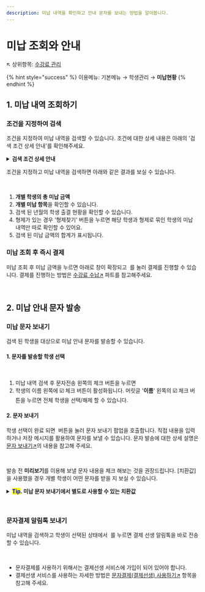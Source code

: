 ```yaml
---
description: 미납 내역을 확인하고 안내 문자를 보내는 방법을 알아봅니다.
---
```


# 미납 조회와 안내

↖ 상위항목: [수강료 관리](./)

{% hint style="success" %}
이용메뉴: 기본메뉴 → 학생관리 → **미납현황**
{% endhint %}

## 1. 미납 내역 조회하기

### 조건을 지정하여 검색

조건을 지정하여 미납 내역을 검색할 수 있습니다. 조건에 대한 상세 내용은 아래의 '검색 조건 상세 안내'를 확인해주세요.&#x20;

<details>

<summary><strong>검색 조건 상세 안내</strong></summary>

* **년월** : 검색에 사용할 년월을 선택할 수 있습니다. 드랍다운 목록에서 날짜를 선택하거나 <img src="../../.gitbook/assets/btn_left.png" alt="" data-size="line"><img src="../../.gitbook/assets/btn_right.png" alt="" data-size="line"> 버튼을 눌러 년월을 변경할 수 있습니다.
  * 해당 월만: 수납예정항목의 '수강년월'이 검색 년월과 일치하는 항목만 찾습니다.&#x20;
  * 해당 월 까지: 선택한 검색 년월 까지 모든 미납 건을 검색합니다.
* **결제대기(문자결제, 가상계좌) 포함**: 체크 시 결제 상태가 '결제대기'인 건을 포함하여 검색합니다.
* **수업종류, 수강그룹, 학년, 담당, 학급, 학생검색**: 해당 조건에 따라 미납을 검색할 수 있습니다.
* **마감일**: 수납 항목에 지정되어 있는 마감일을 기준으로 검색합니다.
* **엑셀(상세)**: 검색 내역을 엑셀 파일로 내려받습니다. 개별 미납 항목 별로 정리됩니다.
  * 포함하는 열 항목: 학번, 이름, 학년, 학부모연락처, 수강년월, 수납학급, 수납항목, 수납금액
* **엑셀(요약)**: 검색 내역을 요약하여 엑셀파일로 내려받습니다. 미납이 있는 학생을 기준으로 요약합니다.
  * 포함하는 열 항목: 이름, 학년, 학부모연락처, 총 미납금액
* **수납분류**: 수납분류를 기준으로 미납을 검색할 수 있습니다.
* **수납항목**: 개별 수납항목을 선택하여 검색할 수 있습니다.

</details>

조건을 지정하고 미납 내역을 검색하면 아래와 같은 결과를 보실 수 있습니다.

<figure><img src="../../.gitbook/assets/미납검색화면.png" alt=""><figcaption></figcaption></figure>

1. **개별 학생의 총 미납 금액**&#x20;
2. **개별 미납 항목**을 확인할 수 있습니다.
3. 검색 된 년월의 학생 출결 현황을 확인할 수 있습니다.
4. 형제가 있는 경우 '형제찾기' 버튼을 누르면 해당 학생과 형제로 묶인 학생의 미납 내역만 따로 확인할 수 있어요.&#x20;
5. 검색 된 미납 금액의 합계가 표시됩니다.

### 미납 조회 후 즉시 결제

미납 조회 후 미납 금액을 누르면 아래로 창이 확장되고 <img src="../../.gitbook/assets/btn_미납내역가져오기 (1).png" alt="" data-size="line"> 를 눌러 결제를 진행할 수 있습니다. 결제를 진행하는 방법은 [수강료 수납↗](charging.md#2.) 파트를 참고해주세요.

<figure><img src="../../.gitbook/assets/미납조회 결제.png" alt=""><figcaption></figcaption></figure>

## 2. 미납 안내 문자 발송

### 미납 문자 보내기

검색 된 학생을 대상으로 미납 안내 문자를 발송할 수 있습니다.

#### 1. 문자를 발송할 학생 선택

<figure><img src="../../.gitbook/assets/미납문자보내기_1.png" alt=""><figcaption></figcaption></figure>

1. 미납 내역 검색 후 문자전송 왼쪽의 체크 버튼을 누르면
2. 학생의 이름 왼쪽에 ☑️ 체크 버튼이 활성화됩니다. 머릿글 '**이름**' 왼쪽의 ☑️ 체크 버튼을 누르면 전체 학생을 선택/해제 할 수 있습니다.

#### 2. 문자 보내기

학생 선택이 완료 되면 <img src="../../.gitbook/assets/btn_선택학생SMS.png" alt="" data-size="line"> 버튼을 눌러 문자 보내기 팝업을 호출합니다. 직접 내용을 입력하거나 저장 메시지를 활용하여 문자를 보낼 수 있습니다. 문자 발송에 대한 상세 설명은 [문자 보내기↗](../../get-started/send-msg/#undefined-2)의 내용을 참고해 주세요.

<figure><img src="../../.gitbook/assets/미납문자보내기_2.png" alt=""><figcaption></figcaption></figure>

발송 전 **미리보기**를 이용해 보낼 문자 내용을 체크 해보는 것을 권장드립니다. \[치환값]을 사용했을 경우 개별 학생이 어떤 문자를 받을 지 보실 수 있습니다.

<details>

<summary><mark style="color:blue;"><strong>Tip</strong></mark><strong>. 미납 문자 보내기에서 별도로 사용할 수 있는 치환값</strong></summary>

* \[미납금액] :미납 금액의 합계
  * (금액)원
* \[미납내역]: 미납항목 별 상세 내역
  * (학급) : (수강년월) (수납항목명) (금액)&#x20;
  * 미납 항목이 여러 개일 경우 다음 줄에 동일하게 계속
* \[학급명]: 전송 대상자의 학급명. 발송일 기준 수강중인 모든 학급이 포함됩니다.

</details>

<figure><img src="../../.gitbook/assets/미납문자보내기_3.png" alt=""><figcaption></figcaption></figure>

### 문자결제 알림톡 보내기

미납 내역을 검색하고 학생이 선택된 상태에서 <img src="../../.gitbook/assets/btn_문자결제.png" alt="" data-size="line"> 를 누르면 결제 선생 알림톡을 바로 전송할 수 있습니다.

<figure><img src="../../.gitbook/assets/문자결제 발송.png" alt=""><figcaption></figcaption></figure>

* 문자결제를 사용하기 위해서는 결제선생 서비스에 가입이 되어 있어야 합니다.
* 결제선생 서비스를 사용하는 자세한 방법은 [문자결제(결제선생) 사용하기↗](../payssam/) 항목을 참고해 주세요.
